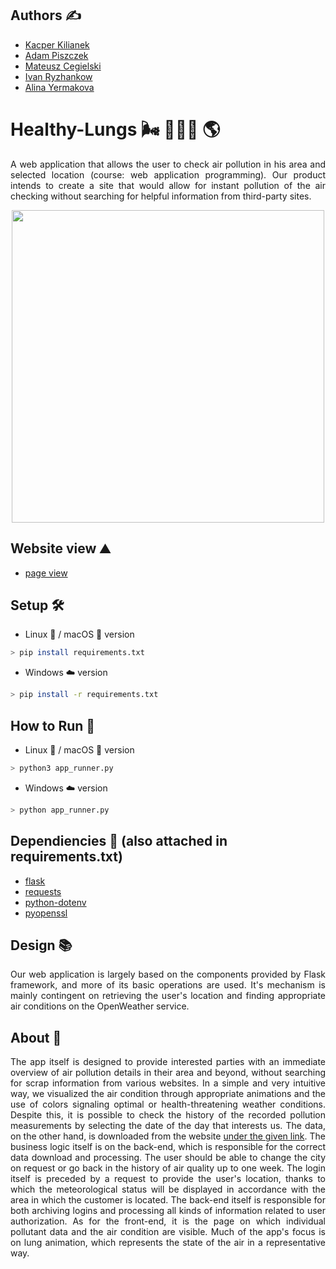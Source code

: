## Authors ✍️
- [Kacper Kilianek](https://github.com/Kkilianek)
- [Adam Piszczek](https://github.com/AdamPiszczek)
- [Mateusz Cegielski](https://github.com/MateuszCegielski)
- [Ivan Ryzhankow](https://github.com/ToCatharsis)
- [Alina Yermakova](https://github.com/AlinaYermakova)

# Healthy-Lungs 🌬️ 🌳🌲🌳 🌎
<p align="justify">A web application that allows the user to check air pollution in his area and selected location (course: web application programming). Our product intends to create a site that would allow for instant pollution of the air checking without searching for helpful information from third-party sites.</p>

<p align="center">
  <img width="500" height="500" src="https://github.com/AdamPiszczek/Healthy-Lungs/blob/main/static/images/logo_0.png">
</p>

## Website view ⛰️
- [page view](https://github.com/AdamPiszczek/Healthy-Lungs/blob/main/static/images/page_view.gif)

## Setup 🛠️
- Linux 🐧 / macOS 🍎 version
```sh
> pip install requirements.txt
```
- Windows ☁️ version
```sh
> pip install -r requirements.txt
```

## How to Run 🚀
- Linux 🐧 / macOS 🍎 version
```sh
> python3 app_runner.py
```
- Windows ☁️ version
```sh
> python app_runner.py
```

## Dependiencies 🦺 (also attached in requirements.txt)
- [flask](https://pypi.org/project/Flask/)
- [requests](https://pypi.org/project/requests/)
- [python-dotenv](https://pypi.org/project/python-dotenv/)
- [pyopenssl](https://pypi.org/project/pyOpenSSL/)

## Design 📚
<p align="justify">Our web application is largely based on the components provided by Flask framework, and more of its basic operations are used. It's mechanism is mainly contingent on retrieving the user's location and finding appropriate air conditions on the OpenWeather service.</p>

## About 📙
<p align="justify">The app itself is designed to provide interested parties with an immediate overview of air pollution details in their area and beyond, without searching for scrap information from various websites. In a simple and very intuitive way, we visualized the air condition through appropriate animations and the use of colors signaling optimal or health-threatening weather conditions. Despite this, it is possible to check the history of the recorded pollution measurements by selecting the date of the day that interests us. The data, on the other hand, is downloaded from the website <a href="https://openweathermap.org/">under the given link</a>. The business logic itself is on the back-end, which is responsible for the correct data download and processing. The user should be able to change the city on request or go back in the history of air quality up to one week. The login itself is preceded by a request to provide the user's location, thanks to which the meteorological status will be displayed in accordance with the area in which the customer is located. The back-end itself is responsible for both archiving logins and processing all kinds of information related to user authorization. As for the front-end, it is the page on which individual pollutant data and the air condition are visible. Much of the app's focus is on lung animation, which represents the state of the air in a representative way.</p>
